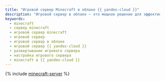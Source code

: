 ```yaml
---
title: "Игровой сервер Minecraft в облаке {{ yandex-cloud }}"
description: "Игровой сервер в облаке — это мощное решение для эффективной игры в Minecraft. Следуйте этому руководству, чтобы настроить и развернуть свой собственный сервер на платформе {{ yandex-cloud }}."
keywords:
  - minecraft
  - сервер minecraft
  - игровой сервер minecraft
  - игровой сервер
  - игровой сервер в облаке
  - игровой сервер {{ yandex-cloud }}
  - развертывание игрового сервера
  - настройка игрового сервера
  - minecraft в {{ yandex-cloud }}
---
```


{% include [minecraft-server](../../_tutorials/infrastructure/minecraft-server.md) %}